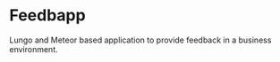 Feedbapp
========

Lungo and Meteor based application to provide feedback in a business environment.
